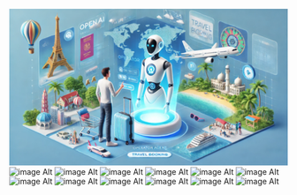 ![image Alt](https://github.com/Soumya2-Roy/Ibm-Skillsbuild-Internship-On-AI-And-Cloud-Technologies-Project-Name-Travel-Planner-Agent-1/blob/main/image.jpg)
![image Alt]()
![image Alt]()
![image Alt]()
![image Alt]()
![image Alt]()
![image Alt]()
![image Alt]()
![image Alt]()
![image Alt]()
![image Alt]()
![image Alt]()
![image Alt]()
